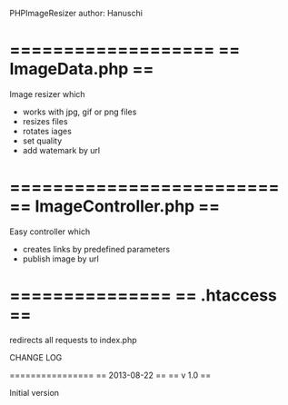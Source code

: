 PHPImageResizer
author: Hanuschi

===================
== ImageData.php ==
===================

Image resizer which
- works with jpg, gif or png files
- resizes files
- rotates iages
- set quality
- add watemark by url

=========================
== ImageController.php ==
=========================

Easy controller which 
- creates links by predefined parameters
- publish image by url

===============
== .htaccess ==
===============

redirects all requests to index.php

CHANGE LOG

================
== 2013-08-22 ==
== v 1.0      ==

Initial version

